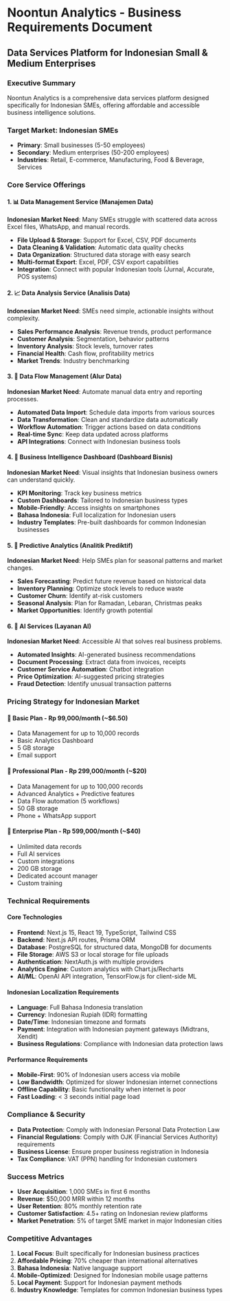 # Noontun Analytics - Business Requirements Document
## Data Services Platform for Indonesian Small & Medium Enterprises

### Executive Summary
Noontun Analytics is a comprehensive data services platform designed specifically for Indonesian SMEs, offering affordable and accessible business intelligence solutions.

### Target Market: Indonesian SMEs
- **Primary**: Small businesses (5-50 employees)
- **Secondary**: Medium enterprises (50-200 employees)
- **Industries**: Retail, E-commerce, Manufacturing, Food & Beverage, Services

### Core Service Offerings

#### 1. 📊 Data Management Service (Manajemen Data)
**Indonesian Market Need**: Many SMEs struggle with scattered data across Excel files, WhatsApp, and manual records.
- **File Upload & Storage**: Support for Excel, CSV, PDF documents
- **Data Cleaning & Validation**: Automatic data quality checks
- **Data Organization**: Structured data storage with easy search
- **Multi-format Export**: Excel, PDF, CSV export capabilities
- **Integration**: Connect with popular Indonesian tools (Jurnal, Accurate, POS systems)

#### 2. 📈 Data Analysis Service (Analisis Data)
**Indonesian Market Need**: SMEs need simple, actionable insights without complexity.
- **Sales Performance Analysis**: Revenue trends, product performance
- **Customer Analysis**: Segmentation, behavior patterns
- **Inventory Analysis**: Stock levels, turnover rates
- **Financial Health**: Cash flow, profitability metrics
- **Market Trends**: Industry benchmarking

#### 3. 🔄 Data Flow Management (Alur Data)
**Indonesian Market Need**: Automate manual data entry and reporting processes.
- **Automated Data Import**: Schedule data imports from various sources
- **Data Transformation**: Clean and standardize data automatically
- **Workflow Automation**: Trigger actions based on data conditions
- **Real-time Sync**: Keep data updated across platforms
- **API Integrations**: Connect with Indonesian business tools

#### 4. 💼 Business Intelligence Dashboard (Dashboard Bisnis)
**Indonesian Market Need**: Visual insights that Indonesian business owners can understand quickly.
- **KPI Monitoring**: Track key business metrics
- **Custom Dashboards**: Tailored to Indonesian business types
- **Mobile-Friendly**: Access insights on smartphones
- **Bahasa Indonesia**: Full localization for Indonesian users
- **Industry Templates**: Pre-built dashboards for common Indonesian businesses

#### 5. 🔮 Predictive Analytics (Analitik Prediktif)
**Indonesian Market Need**: Help SMEs plan for seasonal patterns and market changes.
- **Sales Forecasting**: Predict future revenue based on historical data
- **Inventory Planning**: Optimize stock levels to reduce waste
- **Customer Churn**: Identify at-risk customers
- **Seasonal Analysis**: Plan for Ramadan, Lebaran, Christmas peaks
- **Market Opportunities**: Identify growth potential

#### 6. 🤖 AI Services (Layanan AI)
**Indonesian Market Need**: Accessible AI that solves real business problems.
- **Automated Insights**: AI-generated business recommendations
- **Document Processing**: Extract data from invoices, receipts
- **Customer Service Automation**: Chatbot integration
- **Price Optimization**: AI-suggested pricing strategies
- **Fraud Detection**: Identify unusual transaction patterns

### Pricing Strategy for Indonesian Market

#### 🥉 Basic Plan - Rp 99,000/month (~$6.50)
- Data Management for up to 10,000 records
- Basic Analytics Dashboard
- 5 GB storage
- Email support

#### 🥈 Professional Plan - Rp 299,000/month (~$20)
- Data Management for up to 100,000 records
- Advanced Analytics + Predictive features
- Data Flow automation (5 workflows)
- 50 GB storage
- Phone + WhatsApp support

#### 🥇 Enterprise Plan - Rp 599,000/month (~$40)
- Unlimited data records
- Full AI services
- Custom integrations
- 200 GB storage
- Dedicated account manager
- Custom training

### Technical Requirements

#### Core Technologies
- **Frontend**: Next.js 15, React 19, TypeScript, Tailwind CSS
- **Backend**: Next.js API routes, Prisma ORM
- **Database**: PostgreSQL for structured data, MongoDB for documents
- **File Storage**: AWS S3 or local storage for file uploads
- **Authentication**: NextAuth.js with multiple providers
- **Analytics Engine**: Custom analytics with Chart.js/Recharts
- **AI/ML**: OpenAI API integration, TensorFlow.js for client-side ML

#### Indonesian Localization Requirements
- **Language**: Full Bahasa Indonesia translation
- **Currency**: Indonesian Rupiah (IDR) formatting
- **Date/Time**: Indonesian timezone and formats
- **Payment**: Integration with Indonesian payment gateways (Midtrans, Xendit)
- **Business Regulations**: Compliance with Indonesian data protection laws

#### Performance Requirements
- **Mobile-First**: 90% of Indonesian users access via mobile
- **Low Bandwidth**: Optimized for slower Indonesian internet connections
- **Offline Capability**: Basic functionality when internet is poor
- **Fast Loading**: < 3 seconds initial page load

### Compliance & Security
- **Data Protection**: Comply with Indonesian Personal Data Protection Law
- **Financial Regulations**: Comply with OJK (Financial Services Authority) requirements
- **Business License**: Ensure proper business registration in Indonesia
- **Tax Compliance**: VAT (PPN) handling for Indonesian customers

### Success Metrics
- **User Acquisition**: 1,000 SMEs in first 6 months
- **Revenue**: $50,000 MRR within 12 months
- **User Retention**: 80% monthly retention rate
- **Customer Satisfaction**: 4.5+ rating on Indonesian review platforms
- **Market Penetration**: 5% of target SME market in major Indonesian cities

### Competitive Advantages
1. **Local Focus**: Built specifically for Indonesian business practices
2. **Affordable Pricing**: 70% cheaper than international alternatives
3. **Bahasa Indonesia**: Native language support
4. **Mobile-Optimized**: Designed for Indonesian mobile usage patterns
5. **Local Payment**: Support for Indonesian payment methods
6. **Industry Knowledge**: Templates for common Indonesian business types